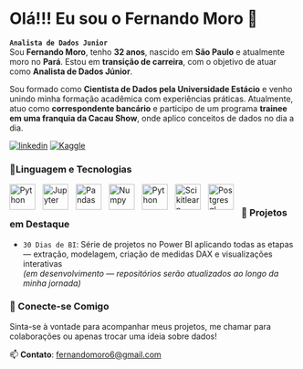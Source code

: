 
# Olá!!! Eu sou o Fernando Moro 👋

**`Analista de Dados Junior`**
<br>
Sou **Fernando Moro**, tenho **32 anos**, nascido em **São Paulo** e atualmente moro no **Pará**. Estou em **transição de carreira**, com o objetivo de atuar como **Analista de Dados Júnior**.

Sou formado como **Cientista de Dados pela Universidade Estácio** e venho unindo minha formação acadêmica com experiências práticas. Atualmente, atuo como **correspondente bancário** e participo de um programa **trainee em uma franquia da Cacau Show**, onde aplico conceitos de dados no dia a dia.

[![linkedin](https://img.shields.io/badge/LinkedIn-0077B5?style=for-the-badge&logo=linkedin&logoColor=white)](www.linkedin.com/in/fernando-moro-660135167) [![Kaggle](https://img.shields.io/badge/Kaggle-20BEFF?style=for-the-badge&logo=Kaggle&logoColor=white)](www.linkedin.com/in/fernando-moro-660135167)

### 🤖Linguagem e Tecnologias
<img
	align = "left"
	alt = "Python"
	title = "Python"
	width = "45px"
	style = "padding-right: 10px" 
	src="https://cdn.jsdelivr.net/gh/devicons/devicon@latest/icons/python/python-original.svg" />
	
   <img
   align = "left"
	alt = "Jupyter"
	title = "Jupyter"
	width = "45px"
	style = "padding-right: 10px" 
	src="https://cdn.jsdelivr.net/gh/devicons/devicon@latest/icons/jupyter/jupyter-original-wordmark.svg" />
	
  <img
   align = "left"
	alt = "Pandas"
	title = "Pandas"
	width = "45px"
	style = "padding-right: 10px" src="https://cdn.jsdelivr.net/gh/devicons/devicon@latest/icons/pandas/pandas-original-wordmark.svg" />
	
 <img
 align = "left"
	alt = "Numpy"
	title = "Numpy"
	width = "45px"
	style = "padding-right: 10px"  src="https://cdn.jsdelivr.net/gh/devicons/devicon@latest/icons/numpy/numpy-original-wordmark.svg" />
	 
<img
align = "left"
	alt = "Python"
	title = "Python"
	width = "45px" 
	style = "padding-right: 10px"  src="https://cdn.jsdelivr.net/gh/devicons/devicon@latest/icons/matplotlib/matplotlib-original-wordmark.svg" />

<img
align = "left"
	alt = "Scikitlearn"
	title = "Scikitlearn"
	width = "45px"
	style = "padding-right: 10px" src="https://cdn.jsdelivr.net/gh/devicons/devicon@latest/icons/scikitlearn/scikitlearn-original.svg" />
	
<img
align = "left"
	alt = "Postgresql"
	title = "Postgresql"
	width = "45px"
	style = "padding-right: 10px"  src="https://cdn.jsdelivr.net/gh/devicons/devicon@latest/icons/postgresql/postgresql-original.svg" />
	<br>

### 🚀 Projetos em Destaque
-   `30 Dias de BI`: Série de projetos no Power BI aplicando todas as etapas — extração, modelagem, criação de medidas DAX e visualizações interativas  
    _(em desenvolvimento — repositórios serão atualizados ao longo da minha jornada)_

### 🤝 Conecte-se Comigo

Sinta-se à vontade para acompanhar meus projetos, me chamar para colaborações ou apenas trocar uma ideia sobre dados!

📫 **Contato**: fernandomoro6@gmail.com
